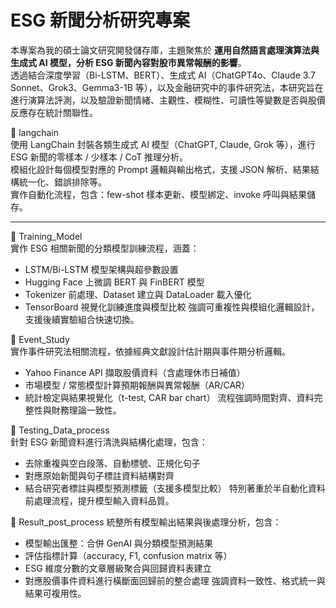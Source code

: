 # ESG 新聞分析研究專案

本專案為我的碩士論文研究開發儲存庫，主題聚焦於 **運用自然語言處理演算法與生成式 AI 模型，分析 ESG 新聞內容對股市異常報酬的影響**。  
透過結合深度學習（Bi-LSTM、BERT）、生成式 AI（ChatGPT4o、Claude 3.7 Sonnet、Grok3、Gemma3-1B 等），以及金融研究中的事件研究法，本研究旨在進行演算法評測，以及驗證新聞情緒、主觀性、模糊性、可讀性等變數是否與股價反應存在統計關聯性。

📁 langchain  
使用 LangChain 封裝各類生成式 AI 模型（ChatGPT, Claude, Grok 等），進行 ESG 新聞的零樣本 / 少樣本 / CoT 推理分析。  
模組化設計每個模型對應的 Prompt 邏輯與輸出格式，支援 JSON 解析、結果結構統一化、錯誤排除等。  
實作自動化流程，包含：few-shot 樣本更新、模型綁定、invoke 呼叫與結果儲存。

---

📁 Training_Model  
實作 ESG 相關新聞的分類模型訓練流程，涵蓋：
- LSTM/Bi-LSTM 模型架構與超參數設置
- Hugging Face 上微調 BERT 與 FinBERT 模型
- Tokenizer 前處理、Dataset 建立與 DataLoader 載入優化
- TensorBoard 視覺化訓練進度與模型比較
強調可重複性與模組化邏輯設計，支援後續實驗組合快速切換。

📁 Event_Study  
實作事件研究法相關流程，依據經典文獻設計估計期與事件期分析邏輯。
- Yahoo Finance API 擷取股價資料（含處理休市日補值）
- 市場模型 / 常態模型計算預期報酬與異常報酬（AR/CAR）
- 統計檢定與結果視覺化（t-test, CAR bar chart）
流程強調時間對齊、資料完整性與財務理論一致性。

📁 Testing_Data_process  
針對 ESG 新聞資料進行清洗與結構化處理，包含：
- 去除重複與空白段落、自動標號、正規化句子
- 對應原始新聞與句子標註資料結構對齊
- 結合研究者標註與模型預測標籤（支援多模型比較）
特別著重於半自動化資料前處理流程，提升模型輸入資料品質。

📁 Result_post_process 
統整所有模型輸出結果與後處理分析，包含：
- 模型輸出匯整：合併 GenAI 與分類模型預測結果
- 評估指標計算（accuracy, F1, confusion matrix 等）
- ESG 維度分數的文章層級聚合與回歸資料表建立
- 對應股價事件資料進行橫斷面回歸前的整合處理
強調資料一致性、格式統一與結果可複用性。

